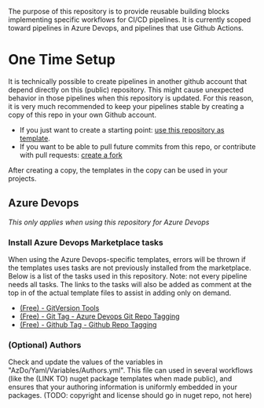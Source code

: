 The purpose of this repository is to provide reusable building blocks implementing specific workflows for CI/CD pipelines. It is currently scoped toward pipelines in Azure Devops, and pipelines that use Github Actions. 

# One Time Setup

It is technically possible to create pipelines in another github account that depend directly on this (public) repository. This might cause unexpected behavior in those pipelines when this repository is updated. For this reason, it is very much recommended to keep your pipelines stable by creating a copy of this repo in your own Github account.
- If you just want to create a starting point: [use this repository as template](https://docs.github.com/en/github/creating-cloning-and-archiving-repositories/creating-a-repository-on-github/creating-a-repository-from-a-template).
- If you want to be able to pull future commits from this repo, or contribute with pull requests: [create a fork](https://docs.github.com/en/get-started/quickstart/fork-a-repo)

After creating a copy, the templates in the copy can be used in your projects. 

## Azure Devops
_This only applies when using this repository for Azure Devops_

### Install Azure Devops Marketplace tasks
When using the Azure Devops-specific templates, errors will be thrown if the templates uses tasks are not previously installed from the marketplace. 
Below is a list of the tasks used in this repository. 
Note: not every pipeline needs all tasks. The links to the tasks will also be added as comment at the top in of the actual template files to assist in adding only on demand. 

- [(Free) - GitVersion Tools](https://marketplace.visualstudio.com/items?itemName=gittools.gittools)
- [(Free) - Git Tag - Azure Devops Git Repo Tagging](https://marketplace.visualstudio.com/items?itemName=ATP.ATP-GitTag)
- [(Free) - Github Tag - Github Repo Tagging](https://marketplace.visualstudio.com/items?itemName=KriefMikael.githubtools)

### (Optional) Authors
Check and update the values of the variables in "AzDo/Yaml/Variables/Authors.yml". This file can used in several workflows (like the (LINK TO) nuget package templates when made public), and ensures that your authoring information is uniformly embedded in your packages. (TODO: copyright and license should go in nuget repo, not here)
